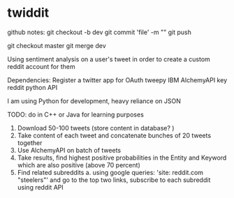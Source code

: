 # twiddit
github notes: 
git checkout -b dev
git commit 'file' -m "<msg>"
git push

git checkout master
git merge dev


Using sentiment analysis on a user's tweet in order to create a custom reddit account for them

Dependencies: 
Register a twitter app for OAuth
tweepy
IBM AlchemyAPI key 
reddit python API

I am using Python for development, heavy reliance on JSON

TODO: do in C++ or Java for learning purposes

1. Download 50-100 tweets (store content in database?  ) 
2. Take content of each tweet and concatenate bunches of 20 tweets together
3. Use AlchemyAPI on batch of tweets
4. Take results, find highest positive probabilities in the Entity and Keyword which are also positive (above 70 percent)
5. Find related subreddits
	a. using google queries: 'site: reddit.com "steelers"' and go to the top two links, subscribe to each subreddit using reddit API
